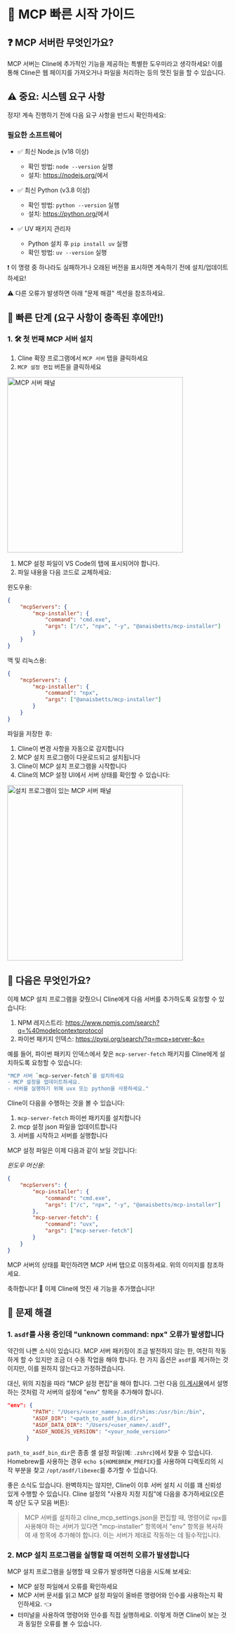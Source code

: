 # 🚀 MCP 빠른 시작 가이드

## ❓ MCP 서버란 무엇인가요?

MCP 서버는 Cline에 추가적인 기능을 제공하는 특별한 도우미라고 생각하세요! 이를 통해 Cline은 웹 페이지를 가져오거나 파일을 처리하는 등의 멋진 일을 할 수 있습니다.

## ⚠️ 중요: 시스템 요구 사항

정지! 계속 진행하기 전에 다음 요구 사항을 반드시 확인하세요:

### 필요한 소프트웨어

-   ✅ 최신 Node.js (v18 이상)

    -   확인 방법: `node --version` 실행
    -   설치: <https://nodejs.org/>에서

-   ✅ 최신 Python (v3.8 이상)

    -   확인 방법: `python --version` 실행
    -   설치: <https://python.org/>에서

-   ✅ UV 패키지 관리자
    -   Python 설치 후 `pip install uv` 실행
    -   확인 방법: `uv --version` 실행

❗ 이 명령 중 하나라도 실패하거나 오래된 버전을 표시하면 계속하기 전에 설치/업데이트하세요!

⚠️ 다른 오류가 발생하면 아래 "문제 해결" 섹션을 참조하세요.

## 🎯 빠른 단계 (요구 사항이 충족된 후에만!)

### 1. 🛠️ 첫 번째 MCP 서버 설치

1. Cline 확장 프로그램에서 `MCP 서버` 탭을 클릭하세요
1. `MCP 설정 편집` 버튼을 클릭하세요

 <img src="https://github.com/user-attachments/assets/abf908b1-be98-4894-8dc7-ef3d27943a47" alt="MCP 서버 패널" width="400" />

1. MCP 설정 파일이 VS Code의 탭에 표시되어야 합니다.
1. 파일 내용을 다음 코드로 교체하세요:

윈도우용:

```json
{
	"mcpServers": {
		"mcp-installer": {
			"command": "cmd.exe",
			"args": ["/c", "npx", "-y", "@anaisbetts/mcp-installer"]
		}
	}
}
```

맥 및 리눅스용:

```json
{
	"mcpServers": {
		"mcp-installer": {
			"command": "npx",
			"args": ["@anaisbetts/mcp-installer"]
		}
	}
}
```

파일을 저장한 후:

1. Cline이 변경 사항을 자동으로 감지합니다
2. MCP 설치 프로그램이 다운로드되고 설치됩니다
3. Cline이 MCP 설치 프로그램을 시작합니다
4. Cline의 MCP 설정 UI에서 서버 상태를 확인할 수 있습니다:

<img src="https://github.com/user-attachments/assets/2abbb3de-e902-4ec2-a5e5-9418ed34684e" alt="설치 프로그램이 있는 MCP 서버 패널" width="400" />

## 🤔 다음은 무엇인가요?

이제 MCP 설치 프로그램을 갖췄으니 Cline에게 다음 서버를 추가하도록 요청할 수 있습니다:

1. NPM 레지스트리: <https://www.npmjs.com/search?q=%40modelcontextprotocol>
2. 파이썬 패키지 인덱스: <https://pypi.org/search/?q=mcp+server-&o=>

예를 들어, 파이썬 패키지 인덱스에서 찾은 `mcp-server-fetch` 패키지를 Cline에게 설치하도록 요청할 수 있습니다:

```bash
"MCP 서버 `mcp-server-fetch`를 설치하세요
- MCP 설정을 업데이트하세요.
- 서버를 실행하기 위해 uvx 또는 python을 사용하세요."
```

Cline이 다음을 수행하는 것을 볼 수 있습니다:

1. `mcp-server-fetch` 파이썬 패키지를 설치합니다
1. mcp 설정 json 파일을 업데이트합니다
1. 서버를 시작하고 서버를 실행합니다

MCP 설정 파일은 이제 다음과 같이 보일 것입니다:

_윈도우 머신용:_
```json
{
	"mcpServers": {
		"mcp-installer": {
			"command": "cmd.exe",
			"args": ["/c", "npx", "-y", "@anaisbetts/mcp-installer"]
		},
		"mcp-server-fetch": {
			"command": "uvx",
			"args": ["mcp-server-fetch"]
		}
	}
}
```

MCP 서버의 상태를 확인하려면 MCP 서버 탭으로 이동하세요. 위의 이미지를 참조하세요.

축하합니다! 🎉 이제 Cline에 멋진 새 기능을 추가했습니다!

## 📝 문제 해결

### 1. `asdf`를 사용 중인데 "unknown command: npx" 오류가 발생합니다

약간의 나쁜 소식이 있습니다. MCP 서버 패키징이 조금 발전하지 않는 한, 여전히 작동하게 할 수 있지만 조금 더 수동 작업을 해야 합니다. 한 가지 옵션은 `asdf`를 제거하는 것이지만, 이를 원하지 않는다고 가정하겠습니다.

대신, 위의 지침을 따라 "MCP 설정 편집"을 해야 합니다. 그런 다음 [이 게시물](https://dev.to/cojiroooo/mcp-using-node-on-asdf-382n)에서 설명하는 것처럼 각 서버의 설정에 "env" 항목을 추가해야 합니다.

```json
"env": {
        "PATH": "/Users/<user_name>/.asdf/shims:/usr/bin:/bin",
        "ASDF_DIR": "<path_to_asdf_bin_dir>",
        "ASDF_DATA_DIR": "/Users/<user_name>/.asdf",
        "ASDF_NODEJS_VERSION": "<your_node_version>"
      }
```

`path_to_asdf_bin_dir`은 종종 셸 설정 파일(예: `.zshrc`)에서 찾을 수 있습니다. Homebrew를 사용하는 경우 `echo ${HOMEBREW_PREFIX}`를 사용하여 디렉토리의 시작 부분을 찾고 `/opt/asdf/libexec`를 추가할 수 있습니다.

좋은 소식도 있습니다. 완벽하지는 않지만, Cline이 이후 서버 설치 시 이를 꽤 신뢰성 있게 수행할 수 있습니다. Cline 설정의 "사용자 지정 지침"에 다음을 추가하세요(오른쪽 상단 도구 모음 버튼):

> MCP 서버를 설치하고 cline_mcp_settings.json을 편집할 때, 명령어로 `npx`를 사용해야 하는 서버가 있다면 "mcp-installer" 항목에서 "env" 항목을 복사하여 새 항목에 추가해야 합니다. 이는 서버가 제대로 작동하는 데 필수적입니다.

### 2. MCP 설치 프로그램을 실행할 때 여전히 오류가 발생합니다

MCP 설치 프로그램을 실행할 때 오류가 발생하면 다음을 시도해 보세요:

- MCP 설정 파일에서 오류를 확인하세요
- MCP 서버 문서를 읽고 MCP 설정 파일이 올바른 명령어와 인수를 사용하는지 확인하세요. 👈
- 터미널을 사용하여 명령어와 인수를 직접 실행하세요. 이렇게 하면 Cline이 보는 것과 동일한 오류를 볼 수 있습니다.